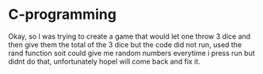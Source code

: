 # C-programming
Okay, so l was trying to create a game that would let one throw 3 dice and then give them the total of the 3 dice but 
the code did not run, used the rand function soit could give me random numbers everytime i press run but didnt do that, 
unfortunately hopel will come back and fix it.
